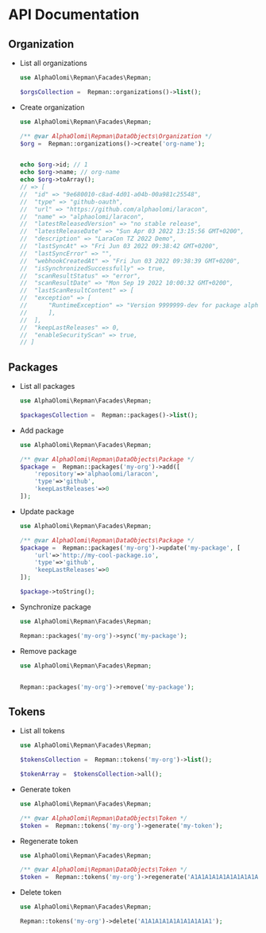 # API Documentation

## Organization

-   List all organizations

    ```php
    use AlphaOlomi\Repman\Facades\Repman;

    $orgsCollection =  Repman::organizations()->list();
    ``` 

- Create organization

    ```php
    use AlphaOlomi\Repman\Facades\Repman;

    /** @var AlphaOlomi\Repman\DataObjects\Organization */
    $org =  Repman::organizations()->create('org-name');


    echo $org->id; // 1
    echo $org->name; // org-name
    echo $org->toArray(); 
    // => [
    //  "id" => "9e680010-c8ad-4d01-a04b-00a981c25548",
    //  "type" => "github-oauth",
    //  "url" => "https://github.com/alphaolomi/laracon",
    //  "name" => "alphaolomi/laracon",
    //  "latestReleasedVersion" => "no stable release",
    //  "latestReleaseDate" => "Sun Apr 03 2022 13:15:56 GMT+0200",
    //  "description" => "LaraCon TZ 2022 Demo",
    //  "lastSyncAt" => "Fri Jun 03 2022 09:38:42 GMT+0200",
    //  "lastSyncError" => "",
    //  "webhookCreatedAt" => "Fri Jun 03 2022 09:38:39 GMT+0200",
    //  "isSynchronizedSuccessfully" => true,
    //  "scanResultStatus" => "error",
    //  "scanResultDate" => "Mon Sep 19 2022 10:00:32 GMT+0200",
    //  "lastScanResultContent" => [
    //  "exception" => [
    //      "RuntimeException" => "Version 9999999-dev for package alphaolomi/laracon not found",
    //      ],
    //  ],
    //  "keepLastReleases" => 0,
    //  "enableSecurityScan" => true,
    // ]
    ```

## Packages

-   List all packages

    ```php
    use AlphaOlomi\Repman\Facades\Repman;

    $packagesCollection =  Repman::packages()->list();
    ```

-   Add package

    ```php
    use AlphaOlomi\Repman\Facades\Repman;

    /** @var AlphaOlomi\Repman\DataObjects\Package */
    $package =  Repman::packages('my-org')->add([
        'repository'=>'alphaolomi/laracon',
        'type'=>'github',
        'keepLastReleases'=>0
    ]);
    ```

-   Update package

    ```php
    use AlphaOlomi\Repman\Facades\Repman;

    /** @var AlphaOlomi\Repman\DataObjects\Package */
    $package =  Repman::packages('my-org')->update('my-package', [
        'url'=>'http://my-cool-package.io',
        'type'=>'github',
        'keepLastReleases'=>0
    ]);

    $package->toString();
    ```

-   Synchronize package

    ```php
    use AlphaOlomi\Repman\Facades\Repman;

    Repman::packages('my-org')->sync('my-package');
    ```

-   Remove package

    ```php
    use AlphaOlomi\Repman\Facades\Repman;


    Repman::packages('my-org')->remove('my-package');
    ```

## Tokens

-   List all tokens

    ```php
    use AlphaOlomi\Repman\Facades\Repman;

    $tokensCollection =  Repman::tokens('my-org')->list();

    $tokenArray =  $tokensCollection->all();
    ```

-   Generate token

    ```php
    use AlphaOlomi\Repman\Facades\Repman;

    /** @var AlphaOlomi\Repman\DataObjects\Token */
    $token =  Repman::tokens('my-org')->generate('my-token');
    ```

-   Regenerate token

    ```php
    use AlphaOlomi\Repman\Facades\Repman;

    /** @var AlphaOlomi\Repman\DataObjects\Token */
    $token =  Repman::tokens('my-org')->regenerate('A1A1A1A1A1A1A1A1A1A1');
    ```

-   Delete token

    ```php
    use AlphaOlomi\Repman\Facades\Repman;

    Repman::tokens('my-org')->delete('A1A1A1A1A1A1A1A1A1A1');
    ```
